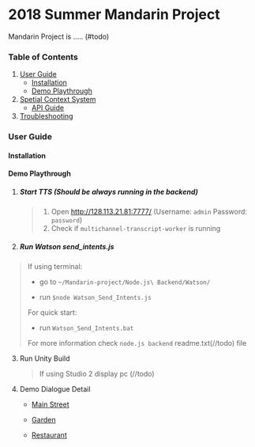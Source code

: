 # 2018 Summer Mandarin Project

Mandarin Project is ..... (#todo)

### Table of Contents 

1. [User Guide](#user-guide)
   * [Installation](#installation)
   * [Demo Playthrough](#demo-playthrough)
2. [Spetial Context System](#spetial-context-system)
   * [API Guide](#api-guide)
3. [Troubleshooting](#troubleshooting)

### User Guide

#### Installation



#### Demo Playthrough

1. ##### Start TTS (Should be always running in the backend)

   > 1. Open http://128.113.21.81:7777/ (Username: `admin` Password: `password`)
   > 2. Check if `multichannel-transcript-worker` is running

2. ##### Run Watson send_intents.js

> If using terminal:
>
> - go to `~/Mandarin-project/Node.js\ Backend/Watson/`
>
> - run `$node Watson_Send_Intents.js`
>
> For quick start: 
>
> - run `Watson_Send_Intents.bat`
>
> For more information check `node.js backend` readme.txt(//todo) file

3. Run Unity Build

   > If using Studio 2 display pc (//todo)
   >
   > 

4. Demo Dialogue Detail

   - [Main Street](#main-street)

   - [Garden](#garden)

   - [Restaurant](#restaurant)

     